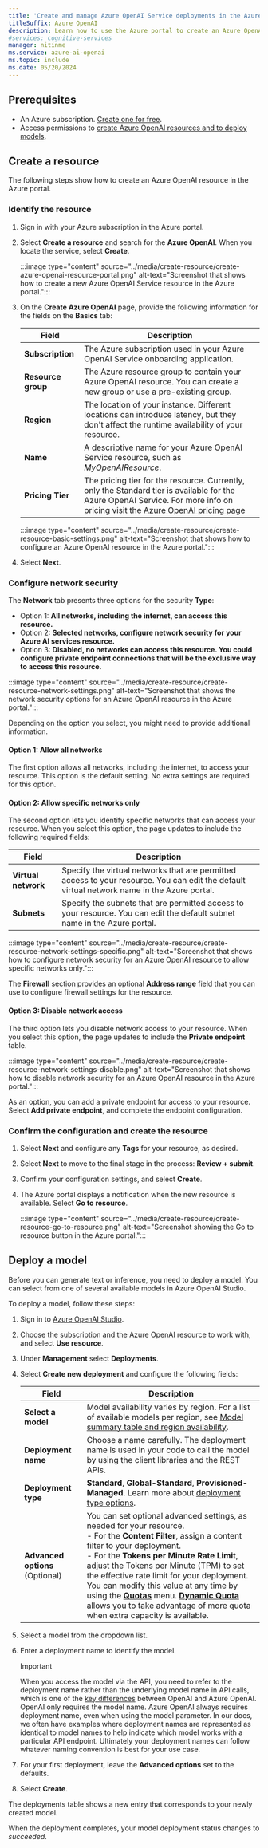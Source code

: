 ```yaml
---
title: 'Create and manage Azure OpenAI Service deployments in the Azure portal'
titleSuffix: Azure OpenAI
description: Learn how to use the Azure portal to create an Azure OpenAI resource and manage deployments with the Azure OpenAI Service.
#services: cognitive-services
manager: nitinme
ms.service: azure-ai-openai
ms.topic: include
ms.date: 05/20/2024
---
```


## Prerequisites

- An Azure subscription. <a href="https://azure.microsoft.com/free/ai-services" target="_blank">Create one for free</a>.
- Access permissions to [create Azure OpenAI resources and to deploy models](../how-to/role-based-access-control.md).



## Create a resource

The following steps show how to create an Azure OpenAI resource in the Azure portal. 

### Identify the resource

1. Sign in with your Azure subscription in the Azure portal.

1. Select **Create a resource** and search for the **Azure OpenAI**. When you locate the service, select **Create**.

   :::image type="content" source="../media/create-resource/create-azure-openai-resource-portal.png" alt-text="Screenshot that shows how to create a new Azure OpenAI Service resource in the Azure portal.":::

1. On the **Create Azure OpenAI** page, provide the following information for the fields on the **Basics** tab:

   | Field | Description |
   |---|---|
   | **Subscription** | The Azure subscription used in your Azure OpenAI Service onboarding application. |
   | **Resource group** | The Azure resource group to contain your Azure OpenAI resource. You can create a new group or use a pre-existing group. |
   | **Region** | The location of your instance. Different locations can introduce latency, but they don't affect the runtime availability of your resource. |
   | **Name** | A descriptive name for your Azure OpenAI Service resource, such as _MyOpenAIResource_. |
   | **Pricing Tier** | The pricing tier for the resource. Currently, only the Standard tier is available for the Azure OpenAI Service. For more info on pricing visit the [Azure OpenAI pricing page](https://azure.microsoft.com/pricing/details/cognitive-services/openai-service/) |

   :::image type="content" source="../media/create-resource/create-resource-basic-settings.png" alt-text="Screenshot that shows how to configure an Azure OpenAI resource in the Azure portal.":::

1. Select **Next**.

### Configure network security

The **Network** tab presents three options for the security **Type**:
   
- Option 1: **All networks, including the internet, can access this resource.**
- Option 2: **Selected networks, configure network security for your Azure AI services resource.**
- Option 3: **Disabled, no networks can access this resource. You could configure private endpoint connections that will be the exclusive way to access this resource.**

:::image type="content" source="../media/create-resource/create-resource-network-settings.png" alt-text="Screenshot that shows the network security options for an Azure OpenAI resource in the Azure portal.":::

Depending on the option you select, you might need to provide additional information.

#### Option 1: Allow all networks

The first option allows all networks, including the internet, to access your resource. This option is the default setting. No extra settings are required for this option.

#### Option 2: Allow specific networks only

The second option lets you identify specific networks that can access your resource. When you select this option, the page updates to include the following required fields:

| Field | Description |
|---|---|
| **Virtual network** | Specify the virtual networks that are permitted access to your resource. You can edit the default virtual network name in the Azure portal. |
| **Subnets** | Specify the subnets that are permitted access to your resource. You can edit the default subnet name in the Azure portal. |

:::image type="content" source="../media/create-resource/create-resource-network-settings-specific.png" alt-text="Screenshot that shows how to configure network security for an Azure OpenAI resource to allow specific networks only.":::

The **Firewall** section provides an optional **Address range** field that you can use to configure firewall settings for the resource.

#### Option 3: Disable network access

The third option lets you disable network access to your resource. When you select this option, the page updates to include the **Private endpoint** table.

:::image type="content" source="../media/create-resource/create-resource-network-settings-disable.png" alt-text="Screenshot that shows how to disable network security for an Azure OpenAI resource in the Azure portal.":::

As an option, you can add a private endpoint for access to your resource. Select **Add private endpoint**, and complete the endpoint configuration.

### Confirm the configuration and create the resource

1. Select **Next** and configure any **Tags** for your resource, as desired.

1. Select **Next** to move to the final stage in the process: **Review + submit**.

1. Confirm your configuration settings, and select **Create**.

1. The Azure portal displays a notification when the new resource is available. Select **Go to resource**.

   :::image type="content" source="../media/create-resource/create-resource-go-to-resource.png" alt-text="Screenshot showing the Go to resource button in the Azure portal.":::

## Deploy a model

Before you can generate text or inference, you need to deploy a model. You can select from one of several available models in Azure OpenAI Studio.

To deploy a model, follow these steps:

1. Sign in to [Azure OpenAI Studio](https://oai.azure.com).

2. Choose the subscription and the Azure OpenAI resource to work with, and select **Use resource**.

3. Under **Management** select **Deployments**.

4. Select **Create new deployment** and configure the following fields:

   | Field | Description |
   |---|---|
   | **Select a model** | Model availability varies by region. For a list of available models per region, see [Model summary table and region availability](../concepts/models.md#model-summary-table-and-region-availability). |
   | **Deployment name** | Choose a name carefully. The deployment name is used in your code to call the model by using the client libraries and the REST APIs. |
   |**Deployment type** | **Standard**, **Global-Standard**, **Provisioned-Managed**. Learn more about [deployment type options](../how-to/deployment-types.md). |  
   | **Advanced options** (Optional) | You can set optional advanced settings, as needed for your resource. <br> - For the **Content Filter**, assign a content filter to your deployment.<br> - For the **Tokens per Minute Rate Limit**, adjust the Tokens per Minute (TPM) to set the effective rate limit for your deployment. You can modify this value at any time by using the [**Quotas**](../how-to/quota.md) menu. [**Dynamic Quota**](../how-to/dynamic-quota.md) allows you to take advantage of more quota when extra capacity is available. |

5. Select a model from the dropdown list.

6. Enter a deployment name to identify the model.

    > [!IMPORTANT]
    > When you access the model via the API, you need to refer to the deployment name rather than the underlying model name in API calls, which is one of the [key differences](../how-to/switching-endpoints.yml) between OpenAI and Azure OpenAI. OpenAI only requires the model name. Azure OpenAI always requires deployment name, even when using the model parameter. In our docs, we often have examples where deployment names are represented as identical to model names to help indicate which model works with a particular API endpoint. Ultimately your deployment names can follow whatever naming convention is best for your use case.

7. For your first deployment, leave the **Advanced options** set to the defaults.

8. Select **Create**.

The deployments table shows a new entry that corresponds to your newly created model.

When the deployment completes, your model deployment status changes to _succeeded_.
